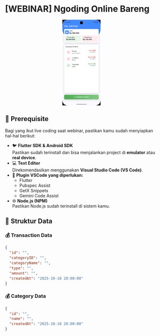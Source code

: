 # [WEBINAR] Ngoding Online Bareng

<p align="center">
  <img src="banner.png" alt="Banner" width="25%" />
</p>

## 🧩 Prerequisite

Bagi yang ikut live coding saat webinar, pastikan kamu sudah menyiapkan hal-hal berikut:

- 🐦 **Flutter SDK & Android SDK**  
  Pastikan sudah terinstall dan bisa menjalankan project di **emulator** atau **real device**.
- 💻 **Text Editor**  
  Direkomendasikan menggunakan **Visual Studio Code (VS Code)**.
- 🔌 **Plugin VSCode yang diperlukan:**  
  - Flutter  
  - Pubspec Assist  
  - GetX Snippets  
  - Gemini Code Assist
- ⚙️ **Node.js (NPM)**  
  Pastikan Node.js sudah terinstall di sistem kamu.

## 🧾 Struktur Data

### 💰 Transaction Data
```json
{
  "id": "",
  "categoryID": "",
  "categoryName": "",
  "type": "",
  "amount": "",
  "createdAt": "2025-10-18 20:00:00"
}
```
### 💰 Category Data
```json
{
  "id": "",
  "name": "",
  "createdAt": "2025-10-18 20:00:00"
}
```